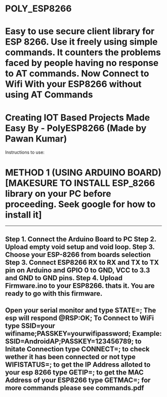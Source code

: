 # POLY_ESP8266
Easy to use secure client library for ESP 8266. Use it freely using simple commands.
It counters the problems faced by people having no response to AT commands.
Now Connect to Wifi With your ESP8266 without using AT Commands
===========================================================================================
Creating IOT Based Projects Made Easy By - PolyESP8266 (Made by Pawan Kumar)
===========================================================================================
Instructions to use:
# METHOD 1 (USING ARDUINO BOARD) [MAKESURE TO INSTALL ESP_8266 library on your PC before proceeding. Seek google for how to install it]
--------------------------------
Step 1. Connect the Arduino Board to PC
Step 2. Upload empty void setup and void loop.
Step 3. Choose your ESP-8266 from boards selection
Step 3. Connect ESP8266 RX to RX and TX to TX pin on Arduino and GPIO 0 to GND, VCC to 3.3 and GND to GND pins.
Step 4. Upload Firmware.ino to your ESP8266.
thats it.
You are ready to go with this firmware.
-------------------------------

Open your serial monitor and type STATE=;
The esp will respond @RSP:OK;
To Connect to WiFi type SSID=your wifiname;PASSKEY=yourwifipassword;
Example: SSID=AndroidAP;PASSKEY=123456789;
to Initate Connection type CONNECT=;
to check wether it has been connected or not type WIFISTATUS=;
to get the IP Address alloted to your esp 8266 type GETIP=;
to get the MAC Address of your ESP8266 type GETMAC=;
for more commands please see commands.pdf
--------------------------------

